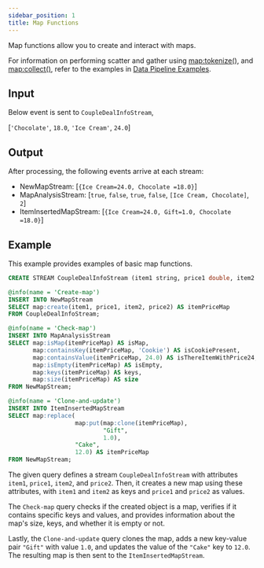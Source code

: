 ```yaml
---
sidebar_position: 1
title: Map Functions
---
```


Map functions allow you to create and interact with maps.

For information on performing scatter and gather using [map:tokenize()](tokenize.md), and [map:collect()](collect.md), refer to the examples in [Data Pipeline Examples](../../../examples/data-pipelines.md).

## Input

Below event is sent to `CoupleDealInfoStream`,

[`'Chocolate'`, `18.0`, `'Ice Cream'`, `24.0`]

## Output

After processing, the following events arrive at each stream:

- NewMapStream: [`{Ice Cream=24.0, Chocolate =18.0}`]
- MapAnalysisStream: [`true`, `false`, `true`, `false`, `[Ice Cream, Chocolate]`, `2`]
- ItemInsertedMapStream: [`{Ice Cream=24.0, Gift=1.0, Chocolate =18.0}`]

## Example

This example provides examples of basic map functions.

```sql
CREATE STREAM CoupleDealInfoStream (item1 string, price1 double, item2 string, price2 double);

@info(name = 'Create-map')
INSERT INTO NewMapStream
SELECT map:create(item1, price1, item2, price2) AS itemPriceMap
FROM CoupleDealInfoStream;

@info(name = 'Check-map')
INSERT INTO MapAnalysisStream
SELECT map:isMap(itemPriceMap) AS isMap,
       map:containsKey(itemPriceMap, 'Cookie') AS isCookiePresent,
       map:containsValue(itemPriceMap, 24.0) AS isThereItemWithPrice24,
       map:isEmpty(itemPriceMap) AS isEmpty,
       map:keys(itemPriceMap) AS keys,
       map:size(itemPriceMap) AS size
FROM NewMapStream;

@info(name = 'Clone-and-update')
INSERT INTO ItemInsertedMapStream
SELECT map:replace(
                   map:put(map:clone(itemPriceMap),
                           "Gift",
                           1.0),
                   "Cake",
                   12.0) AS itemPriceMap
FROM NewMapStream;
```

The given query defines a stream `CoupleDealInfoStream` with attributes `item1`, `price1`, `item2`, and `price2`. Then, it creates a new map using these attributes, with `item1` and `item2` as keys and `price1` and `price2` as values.

The `Check-map` query checks if the created object is a map, verifies if it contains specific keys and values, and provides information about the map's size, keys, and whether it is empty or not.

Lastly, the `Clone-and-update` query clones the map, adds a new key-value pair `"Gift"` with value `1.0`, and updates the value of the `"Cake"` key to `12.0`. The resulting map is then sent to the `ItemInsertedMapStream`.
